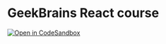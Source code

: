# GeekBrains React course

[![Open in CodeSandbox](https://img.shields.io/badge/Open%20in-CodeSandbox-blue?style=flat-square&logo=codesandbox)](https://githubbox.com/Gray-Starling/GeekBrains_react_course/)
